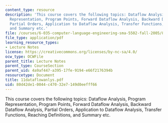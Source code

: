 ```yaml
---
content_type: resource
description: 'This course covers the following topics: Dataflow Analysis, Program
  Representation, Program Points, Forward Dataflow Analysis, Backward Dataflow Analysis,
  Partial Orders, Application to Dataflow Analysis, Transfer Functions, Reaching Definitions,
  and Summary etc.'
file: /courses/6-035-computer-language-engineering-sma-5502-fall-2005/80d42de10044c47032e7149d0eefff66_11dataflowanlys.pdf
file_type: application/pdf
learning_resource_types:
- Lecture Notes
license: https://creativecommons.org/licenses/by-nc-sa/4.0/
ocw_type: OCWFile
parent_title: Lecture Notes
parent_type: CourseSection
parent_uid: 4a9af447-a395-17fe-9194-e66f2176394b
resourcetype: Document
title: 11dataflowanlys.pdf
uid: 80d42de1-0044-c470-32e7-149d0eefff66
---
```

This course covers the following topics: Dataflow Analysis, Program Representation, Program Points, Forward Dataflow Analysis, Backward Dataflow Analysis, Partial Orders, Application to Dataflow Analysis, Transfer Functions, Reaching Definitions, and Summary etc.